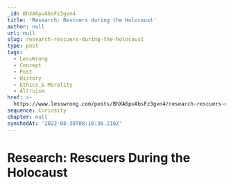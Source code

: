 ```yaml
---
_id: BhXA6pvAbsFz3gvn4
title: 'Research: Rescuers during the Holocaust'
author: null
url: null
slug: research-rescuers-during-the-holocaust
type: post
tags:
  - LessWrong
  - Concept
  - Post
  - History
  - Ethics_& Morality
  - Altruism
href: >-
  https://www.lesswrong.com/posts/BhXA6pvAbsFz3gvn4/research-rescuers-during-the-holocaust
sequence: Curiosity
chapter: null
synchedAt: '2022-08-30T08:16:36.216Z'
---
```


# Research: Rescuers During the Holocaust
